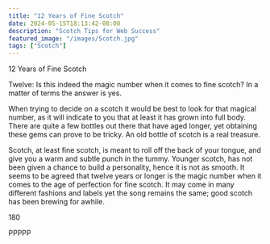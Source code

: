 ```yaml
---
title: "12 Years of Fine Scotch"
date: 2024-05-15T18:13:42-08:00
description: "Scotch Tips for Web Success"
featured_image: "/images/Scotch.jpg"
tags: ["Scotch"]
---
```


12 Years of Fine Scotch

Twelve:  Is this indeed the magic number when it comes to fine scotch? In a matter of terms the answer is yes. 

When trying to decide on a scotch it would be best to look for that magical number, as it will indicate to you that at least it has grown into full body.  There are quite a few bottles out there that have aged longer, yet obtaining these gems can prove to be tricky.  An old bottle of scotch is a real treasure.

Scotch, at least fine scotch, is meant to roll off the back of your tongue, and give you a warm and subtle punch in the tummy. Younger scotch, has not been given a chance to build a personality, hence it is not as smooth.  It seems to be agreed that twelve years or longer is the magic number when it comes to the age of perfection for fine scotch.  It may come in many different fashions and labels yet the song remains the same; good scotch has been brewing for awhile.

180

PPPPP

